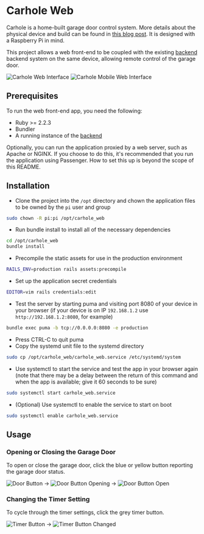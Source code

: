 # Carhole Web

Carhole is a home-built garage door control system.  More details about the physical device and build can be found in [this blog post](https://thelurkingvariable.com/2018/06/19/a-garage-door-controller-based-on-a-raspberry-pi/).  It is designed with a Raspberry Pi in mind.  

This project allows a web front-end to be coupled with the existing [backend](https://github.com/abegosum/carhole_minder) backend system on the same device, allowing remote control of the garage door.  

![Carhole Web Interface](doc/images/screenshot.png) ![Carhole Mobile Web Interface](doc/images/mobile_screenshot.png)

## Prerequisites

To run the web front-end app, you need the following:

* Ruby >= 2.2.3
* Bundler
* A running instance of the [backend](https://github.com/abegosum/carhole_minder)

Optionally, you can run the application proxied by a web server, such as Apache or NGINX.  If you choose to do this, it's recommended that you run the application using Passenger.  How to set this up is beyond the scope of this README.

## Installation

* Clone the project into the `/opt` directory and chown the application files to be owned by the `pi` user and group
```bash
sudo chown -R pi:pi /opt/carhole_web
```
* Run bundle install to install all of the necessary dependencies
```bash
cd /opt/carhole_web
bundle install
```
* Precompile the static assets for use in the production environment
```bash
RAILS_ENV=production rails assets:precompile
```
* Set up the application secret credentials
```bash
EDITOR=vim rails credentials:edit
```
* Test the server by starting puma and visiting port 8080 of your device in your browser (if your device is on IP `192.168.1.2` use `http://192.168.1.2:8080`, for example)
```bash
bundle exec puma -b tcp://0.0.0.0:8080 -e production
```
* Press CTRL-C to quit puma
* Copy the systemd unit file to the systemd directory
```bash
sudo cp /opt/carhole_web/carhole_web.service /etc/systemd/system
```
* Use systemctl to start the service and test the app in your browser again (note that there may be a delay between the return of this command and when the app is available; give it 60 seconds to be sure)
```bash
sudo systemctl start carhole_web.service
```
* (Optional) Use systemctl to enable the service to start on boot
```bash
sudo systemctl enable carhole_web.service
```

## Usage

### Opening or Closing the Garage Door

To open or close the garage door, click the blue or yellow button reporting the garage door status.

![Door Button](doc/images/garage_button_01.png) -> ![Door Button Opening](doc/images/garage_button_02.png) -> ![Door Button Open](doc/images/garage_button_03.png)

### Changing the Timer Setting

To cycle through the timer settings, click the grey timer button.

![Timer Button](doc/images/timer_button_01.png) -> ![Timer Button Changed](doc/images/timer_button_02.png)
